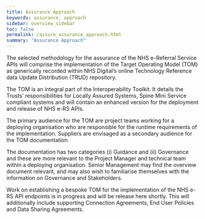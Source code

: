 ```yaml
---
title: Assurance Approach
keywords: assurance, approach
sidebar: overview_sidebar
toc: false
permalink: /assure_assurance_approach.html
summary: "Assurance Approach"
---
```


The selected methodology for the assurance of the NHS e-Referral Service APIs will comprise the implementation of the Target Operating Model (TOM) as generically recorded within NHS Digital’s  online Technology Reference data Update Distribution (TRUD) repository.

The TOM is an integral part of the Interoperability Toolkit. It details the Trusts’ responsibilities for Locally Assured Systems, Spine Mini Service compliant systems and will contain an enhanced version for the deployment and release of NHS e-RS APIs.

The primary audience for the TOM are project teams working for a deploying organisation who are responsible for the runtime requirements of the implementation. Suppliers are envisaged as a secondary audience for the TOM documentation.

The documentation has two categories (i) Guidance and (ii) Governance and these are more relevant to the Project Manager and technical team within a deploying organisation. Senior Management may find the overview document relevant, and may also wish to familiarise themselves with the information on Governance and Stakeholders.

Work on establishing a bespoke TOM for the implementation of the NHS e-RS API endpoints is in progress and will be release here shortly. This will additionally include supporting Connection Agreements, End User Policies and Data Sharing Agreements.
